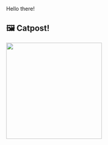 Hello there!



## 🖼️ Catpost!

<sub>
    <img src="https://cdn2.thecatapi.com/images/15o.jpg" height="256">
</sub>

